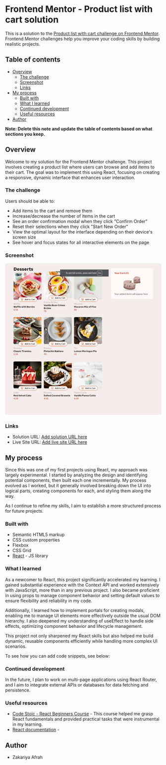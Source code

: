 # Frontend Mentor - Product list with cart solution

This is a solution to the [Product list with cart challenge on Frontend Mentor](https://www.frontendmentor.io/challenges/product-list-with-cart-5MmqLVAp_d). Frontend Mentor challenges help you improve your coding skills by building realistic projects.

## Table of contents

- [Overview](#overview)
  - [The challenge](#the-challenge)
  - [Screenshot](#screenshot)
  - [Links](#links)
- [My process](#my-process)
  - [Built with](#built-with)
  - [What I learned](#what-i-learned)
  - [Continued development](#continued-development)
  - [Useful resources](#useful-resources)
- [Author](#author)


**Note: Delete this note and update the table of contents based on what sections you keep.**

## Overview

Welcome to my solution for the Frontend Mentor challenge. This project involves creating a product list where users can browse and add items to their cart. The goal was to implement this using React, focusing on creating a responsive, dynamic interface that enhances user interaction.

### The challenge

Users should be able to:

- Add items to the cart and remove them
- Increase/decrease the number of items in the cart
- See an order confirmation modal when they click "Confirm Order"
- Reset their selections when they click "Start New Order"
- View the optimal layout for the interface depending on their device's screen size
- See hover and focus states for all interactive elements on the page

### Screenshot

![](./src/assets/images/Screenshot%20(159).png)


### Links

- Solution URL: [Add solution URL here](https://your-solution-url.com)
- Live Site URL: [Add live site URL here](https://your-live-site-url.com)

## My process

Since this was one of my first projects using React, my approach was largely experimental. I started by analyzing the design and identifying potential components, then built each one incrementally. My process evolved as I worked, but it generally involved breaking down the UI into logical parts, creating components for each, and styling them along the way.

As I continue to refine my skills, I aim to establish a more structured process for future projects.

### Built with

- Semantic HTML5 markup
- CSS custom properties
- Flexbox
- CSS Grid
- [React](https://reactjs.org/) - JS library

### What I learned

As a newcomer to React, this project significantly accelerated my learning. I gained substantial experience with the Context API and worked extensively with JavaScript, more than in any previous project. I also became proficient in using props to manage component behavior and setting default values to ensure flexibility and reliability in my code.

Additionally, I learned how to implement portals for creating modals, enabling me to manage UI elements more effectively outside the usual DOM hierarchy. I also deepened my understanding of useEffect to handle side effects, optimizing component behavior and lifecycle management.

This project not only sharpened my React skills but also helped me build dynamic, reusable components efficiently while handling more complex UI scenarios.

To see how you can add code snippets, see below:


### Continued development
 In the future, I plan to work on multi-page applications using React Router, and I aim to integrate external APIs or databases for data fetching and persistence. 

### Useful resources

- [Code Stoic - React Beginners Course](https://www.youtube.com/watch?v=MHn66JJH5zs&list=PLSsAz5wf2lkKm0BG9wUWWSgYWBzDa-dFs) - This course helped me grasp React fundamentals and provided practical tasks that were instrumental in my learning.
- [React documentation](https://react.dev) - 

## Author

- Zakariya Afrah


